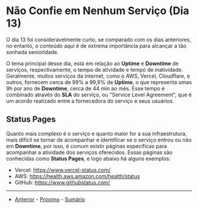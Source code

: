 # Não Confie em Nenhum Serviço (Dia 13)
O dia 13 foi consideravelmente curto, se comparado com os dias anteriores, no entanto, o conteúdo aqui é de extrema importância para alcançar a tão sonhada senioridade.

O tema principal desse dia, está em relação ao **Uptime** e **Downtime** de serviços, respectivamente, o tempo de atividade e tempo de inatividade. Geralmente, muitos serviços da internet, como o AWS, Vercel, Cloudflare, e outros, fornecem cerca de 99% a 99,9% de **Uptime**, o que representa umas 9h por ano de **Downtime**, cerca de 44 min ao mês. Esse tempo é combinado através do **SLA** do serviço, ou "Service Level Agreement", que é um acordo realizado entre a fornecedora do serviço e seus usuários.

## Status Pages
Quanto mais complexo é o serviço e quanto maior for a sua infraestrutura, mais difícil se tornar de acompanhar e identificar se o serviço entrou ou não em **Downtime**, por isso, é comum existir páginas especificas para acompanhar a atividade dos serviços oferecidos. Essas páginas são conhecidas como **Status Pages**, e logo abaixo há alguns exemplos:

- Vercel: https://www.vercel-status.com/
- AWS: https://health.aws.amazon.com/health/status
- GitHub: https://www.githubstatus.com/

---

- [Anterior](/dias/dia12.md) - [Próximo](/dias/dia14.md) - [Sumário](../README.md)
